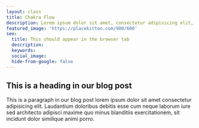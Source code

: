 ```yaml
---
layout: class
title: Chakra Flow
description: Lorem ipsum dolor sit amet, consectetur adipisicing elit, sed do eiusmod tempor.
featured_image: 'https://placekitten.com/900/600'
seo: 
  title: This should appear in the browser tab
  description: 
  keywords: 
  social_image: 
  hide-from-google: false
---
```


## This is a heading in our blog post 

This  is a paragraph in our blog post lorem ipsum dolor sit amet consectetur adipisicing elit. Laudantium doloribus debitis esse cum neque laborum iure sed architecto adipisci maxime quo minus blanditiis exercitationem, sit incidunt dolor similique animi porro.